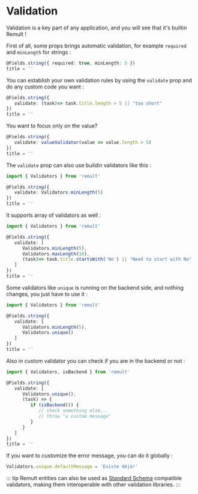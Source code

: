 # Validation

Validation is a key part of any application, and you will see that it's builtin Remult !

First of all, some props brings automatic validation, for example `required` and `minLength` for strings :

```ts
@Fields.string({ required: true, minLength: 5 })
title = ''
```

You can establish your own validation rules by using the `validate` prop and do any custom code you want :

```ts
@Fields.string({
   validate: (task)=> task.title.length > 5 || "too short"
})
title = ''
```

You want to focus only on the value?

```ts
@Fields.string({
   validate: valueValidator(value => value.length > 5)
})
title = ''
```

The `validate` prop can also use buildin validators like this :

```ts
import { Validators } from 'remult'

@Fields.string({
   validate: Validators.minLength(5)
})
title = ''
```

It supports array of validators as well :

```ts
import { Validators } from 'remult'

@Fields.string({
   validate: [
      Validators.minLength(5),
      Validators.maxLength(10),
      (task)=> task.title.startsWith('No') || "Need to start with No"
   ]
})
title = ''
```

Some validators like `unique` is running on the backend side, and nothing changes, you just have to use it :

```ts
import { Validators } from 'remult'

@Fields.string({
   validate: [
      Validators.minLength(5),
      Validators.unique()
   ]
})
title = ''
```

Also in custom validator you can check if you are in the backend or not :

```ts
import { Validators, isBackend } from 'remult'

@Fields.string({
   validate: [
      Validators.unique(),
      (task) => {
         if (isBackend()) {
            // check something else...
            // throw "a custom message"
         }
      }
   ]
})
title = ''
```

If you want to customize the error message, you can do it globally :

```ts
Validators.unique.defaultMessage = 'Existe déjà!'
```

::: tip
Remult entities can also be used as [Standard Schema](./standard-schema.md) compatible validators, making them interoperable with other validation libraries.
:::
